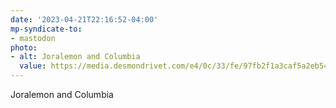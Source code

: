 ```yaml
---
date: '2023-04-21T22:16:52-04:00'
mp-syndicate-to:
- mastodon
photo:
- alt: Joralemon and Columbia
  value: https://media.desmondrivet.com/e4/0c/33/fe/97fb2f1a3caf5a2eb54dc816f8bf8352df8c5f270e0d6df9281346fc.jpg
---
```


Joralemon and Columbia 